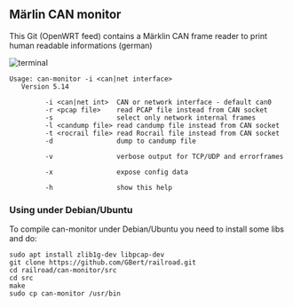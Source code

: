 ## Märlin CAN monitor

This Git (OpenWRT feed) contains a Märklin CAN frame reader to print human readable informations (german)

![terminal](https://github.com/GBert/railroad/raw/master/can-monitor/docs/can-monitor_5.13_s.png)

```
Usage: can-monitor -i <can|net interface>
   Version 5.14

         -i <can|net int>  CAN or network interface - default can0
         -r <pcap file>    read PCAP file instead from CAN socket
         -s                select only network internal frames
         -l <candump file> read candump file instead from CAN socket
         -t <rocrail file> read Rocrail file instead from CAN socket
         -d                dump to candump file

         -v                verbose output for TCP/UDP and errorframes

         -x                expose config data

         -h                show this help
```

### Using under Debian/Ubuntu

To compile can-monitor under Debian/Ubuntu you need to install some libs and do:
```
sudo apt install zlib1g-dev libpcap-dev
git clone https://github.com/GBert/railroad.git
cd railroad/can-monitor/src
cd src
make
sudo cp can-monitor /usr/bin
```

